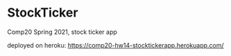 # StockTicker
Comp20 Spring 2021, stock ticker app

deployed on heroku: https://comp20-hw14-stocktickerapp.herokuapp.com/
